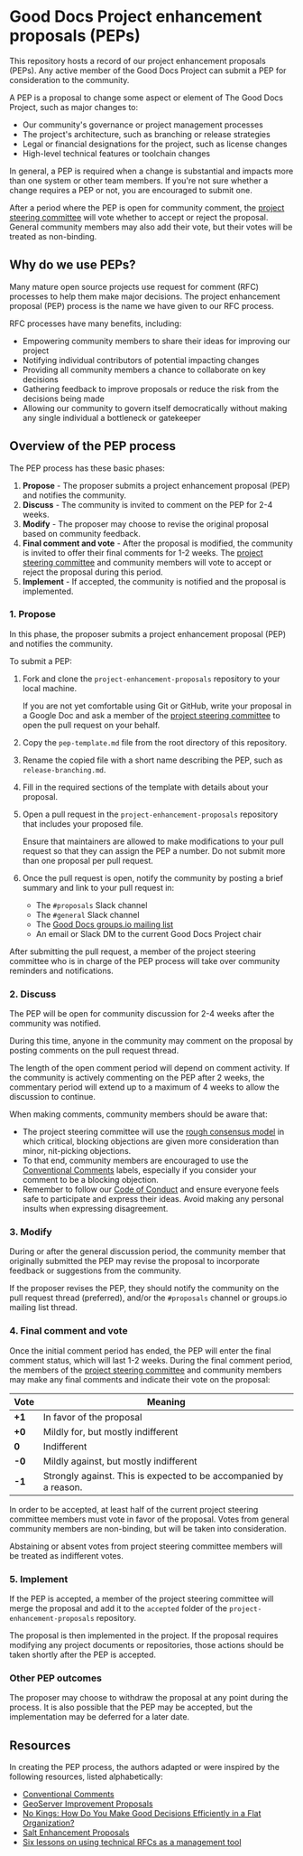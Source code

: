 # Good Docs Project enhancement proposals (PEPs)

This repository hosts a record of our project enhancement proposals (PEPs).
Any active member of the Good Docs Project can submit a PEP for consideration to the community.

A PEP is a proposal to change some aspect or element of The Good Docs Project, such as major changes to:

- Our community's governance or project management processes
- The project's architecture, such as branching or release strategies
- Legal or financial designations for the project, such as license changes
- High-level technical features or toolchain changes

In general, a PEP is required when a change is substantial and impacts more than one system or other team members.
If you're not sure whether a change requires a PEP or not, you are encouraged to submit one.

After a period where the PEP is open for community comment, the [project steering committee](https://thegooddocsproject.dev/who-we-are/) will vote whether to accept or reject the proposal.
General community members may also add their vote, but their votes will be treated as non-binding.


## Why do we use PEPs?

Many mature open source projects use request for comment (RFC) processes to help them make major decisions.
The project enhancement proposal (PEP) process is the name we have given to our RFC process.

RFC processes have many benefits, including:

- Empowering community members to share their ideas for improving our project
- Notifying individual contributors of potential impacting changes
- Providing all community members a chance to collaborate on key decisions
- Gathering feedback to improve proposals or reduce the risk from the decisions being made
- Allowing our community to govern itself democratically without making any single individual a bottleneck or gatekeeper


## Overview of the PEP process

The PEP process has these basic phases:

1. **Propose** - The proposer submits a project enhancement proposal (PEP) and notifies the community.
2. **Discuss** - The community is invited to comment on the PEP for 2-4 weeks.
3. **Modify** - The proposer may choose to revise the original proposal based on community feedback.
4. **Final comment and vote** - After the proposal is modified, the community is invited to offer their final comments for 1-2 weeks. The [project steering committee](https://thegooddocsproject.dev/who-we-are/) and community members will vote to accept or reject the proposal during this period.
5. **Implement** - If accepted, the community is notified and the proposal is implemented.


### 1. Propose

In this phase, the proposer submits a project enhancement proposal (PEP) and notifies the community.

To submit a PEP:

1. Fork and clone the `project-enhancement-proposals` repository to your local machine.

   If you are not yet comfortable using Git or GitHub, write your proposal in a Google Doc and ask a member of the [project steering committee](https://thegooddocsproject.dev/who-we-are/) to open the pull request on your behalf.

2. Copy the `pep-template.md` file from the root directory of this repository.

3. Rename the copied file with a short name describing the PEP, such as `release-branching.md`.

4. Fill in the required sections of the template with details about your proposal.

5. Open a pull request in the `project-enhancement-proposals` repository that includes your proposed file.

   Ensure that maintainers are allowed to make modifications to your pull request so that they can assign the PEP a number. Do not submit more than one proposal per pull request.

6. Once the pull request is open, notify the community by posting a brief summary and link to your pull request in:

   - The `#proposals` Slack channel
   - The `#general` Slack channel
   - The [Good Docs groups.io mailing list](https://thegooddocsproject.groups.io/g/main/topics)
   - An email or Slack DM to the current Good Docs Project chair

After submitting the pull request, a member of the project steering committee who is in charge of the PEP process will take over community reminders and notifications.


### 2. Discuss

The PEP will be open for community discussion for 2-4 weeks after the community was notified.

During this time, anyone in the community may comment on the proposal by posting comments on the pull request thread.

The length of the open comment period will depend on comment activity.
If the community is actively commenting on the PEP after 2 weeks, the commentary period will extend up to a maximum of 4 weeks to allow the discussion to continue.

When making comments, community members should be aware that:

- The project steering committee will use the [rough consensus model](https://blog.doist.com/decision-making-flat-organization/) in which critical, blocking objections are given more consideration than minor, nit-picking objections.
- To that end, community members are encouraged to use the [Conventional Comments](https://conventionalcomments.org/) labels, especially if you consider your comment to be a blocking objection.
- Remember to follow our [Code of Conduct](https://thegooddocsproject.dev/code-of-conduct/) and ensure everyone feels safe to participate and express their ideas. Avoid making any personal insults when expressing disagreement.


### 3. Modify

During or after the general discussion period, the community member that originally submitted the PEP may revise the proposal to incorporate feedback or suggestions from the community.

If the proposer revises the PEP, they should notify the community on the pull request thread (preferred), and/or the `#proposals` channel or groups.io mailing list thread.


### 4. Final comment and vote

Once the initial comment period has ended, the PEP will enter the final comment status, which will last 1-2 weeks.
During the final comment period, the members of the [project steering committee](https://thegooddocsproject.dev/who-we-are/) and community members may make any final comments and indicate their vote on the proposal:

| Vote   | Meaning                                                           |
| ------ | ----------------------------------------------------------------- |
| **+1** | In favor of the proposal                                          |
| **+0** | Mildly for, but mostly indifferent                                |
| **0**  | Indifferent                                                       |
| **-0** | Mildly against, but mostly indifferent                            |
| **-1** | Strongly against. This is expected to be accompanied by a reason. |

In order to be accepted, at least half of the current project steering committee members must vote in favor of the proposal.
Votes from general community members are non-binding, but will be taken into consideration.

Abstaining or absent votes from project steering committee members will be treated as indifferent votes.


### 5. Implement

If the PEP is accepted, a member of the project steering committee will merge the proposal and add it to the `accepted` folder of the `project-enhancement-proposals` repository.

The proposal is then implemented in the project. If the proposal requires modifying any project documents or repositories, those actions should be taken shortly after the PEP is accepted.


### Other PEP outcomes

The proposer may choose to withdraw the proposal at any point during the process.
It is also possible that the PEP may be accepted, but the implementation may be deferred for a later date.


## Resources

In creating the PEP process, the authors adapted or were inspired by the following resources, listed alphabetically:

- [Conventional Comments](https://conventionalcomments.org/)
- [GeoServer Improvement Proposals](https://docs.geoserver.org/latest/en/developer/policies/gsip.html)
- [No Kings: How Do You Make Good Decisions Efficiently in a Flat Organization?](https://blog.doist.com/decision-making-flat-organization/)
- [Salt Enhancement Proposals](https://github.com/saltstack/salt-enhancement-proposals)
- [Six lessons on using technical RFCs as a management tool](https://opensource.com/article/17/9/6-lessons-rfcs)

